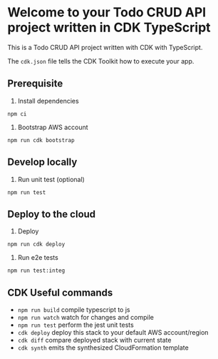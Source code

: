 # Welcome to your Todo CRUD API project written in CDK TypeScript

This is a Todo CRUD API project written with CDK with TypeScript.

The `cdk.json` file tells the CDK Toolkit how to execute your app.

## Prerequisite

1. Install dependencies
```
npm ci
```

1. Bootstrap AWS account
```
npm run cdk bootstrap
```

## Develop locally

1. Run unit test (optional)
```
npm run test
```

## Deploy to the cloud

1. Deploy
```
npm run cdk deploy
```

1. Run e2e tests
```
npm run test:integ
```

## CDK Useful commands

* `npm run build`   compile typescript to js
* `npm run watch`   watch for changes and compile
* `npm run test`    perform the jest unit tests
* `cdk deploy`      deploy this stack to your default AWS account/region
* `cdk diff`        compare deployed stack with current state
* `cdk synth`       emits the synthesized CloudFormation template
